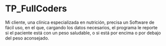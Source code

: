 # TP_FullCoders
Mi cliente, una clínica especializada en nutrición, precisa un Software de fácil uso, en el que, cargando los datos necesarios, el programa le reporte si el paciente está con un peso saludable, o si está por encima o por debajo del peso aconsejado.

